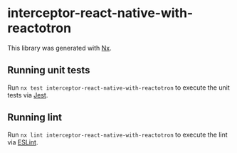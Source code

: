 # interceptor-react-native-with-reactotron

This library was generated with [Nx](https://nx.dev).

## Running unit tests

Run `nx test interceptor-react-native-with-reactotron` to execute the unit tests via [Jest](https://jestjs.io).

## Running lint

Run `nx lint interceptor-react-native-with-reactotron` to execute the lint via [ESLint](https://eslint.org/).
